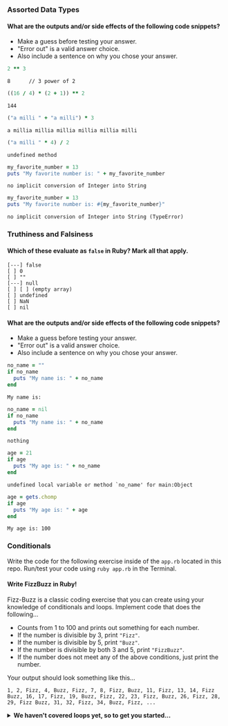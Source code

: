 ### Assorted Data Types

#### What are the outputs and/or side effects of the following code snippets?

* Make a guess before testing your answer.
* "Error out" is a valid answer choice.
* Also include a sentence on why you chose your answer.

```rb
2 ** 3
```
```text
8      // 3 power of 2
```

```rb
((16 / 4) * (2 + 1)) ** 2
```
```text
144 
```

```rb
("a milli " + "a milli") * 3
```
```text
a millia millia millia millia millia milli
```

```rb
("a milli " * 4) / 2
```
```text
undefined method
```

```rb
my_favorite_number = 13
puts "My favorite number is: " + my_favorite_number
```
```text
no implicit conversion of Integer into String
```

```rb
my_favorite_number = 13
puts "My favorite number is: #{my_favorite_number}"
```
```text
no implicit conversion of Integer into String (TypeError)
```

### Truthiness and Falsiness

#### Which of these evaluate as `false` in Ruby? Mark all that apply.

```text
[---] false
[ ] 0
[ ] ""
[---] null
[ ] [ ] (empty array)
[ ] undefined
[ ] NaN
[ ] nil
```

#### What are the outputs and/or side effects of the following code snippets?

* Make a guess before testing your answer.
* "Error out" is a valid answer choice.
* Also include a sentence on why you chose your answer.

```rb
no_name = ""
if no_name
  puts "My name is: " + no_name
end
```
```text
My name is: 
```

```rb
no_name = nil
if no_name
  puts "My name is: " + no_name
end
```
```text
nothing
```

```rb
age = 21
if age
  puts "My age is: " + no_name
end
```
```text
undefined local variable or method `no_name' for main:Object
```

```rb
age = gets.chomp
if age
  puts "My age is: " + age
end
```
```text
My age is: 100
```

### Conditionals

Write the code for the following exercise inside of the `app.rb` located in this repo. Run/test your code using `ruby app.rb` in the Terminal.

#### Write FizzBuzz in Ruby!

Fizz-Buzz is a classic coding exercise that you can create using your knowledge of conditionals and loops. Implement code that does the following...

* Counts from 1 to 100 and prints out something for each number.
* If the number is divisible by 3, print `"Fizz"`.
* If the number is divisible by 5, print `"Buzz"`.
* If the number is divisible by both 3 and 5, print `"FizzBuzz"`.
* If the number does not meet any of the above conditions, just print the number.

Your output should look something like this...
```
1, 2, Fizz, 4, Buzz, Fizz, 7, 8, Fizz, Buzz, 11, Fizz, 13, 14, Fizz Buzz, 16, 17, Fizz, 19, Buzz, Fizz, 22, 23, Fizz, Buzz, 26, Fizz, 28, 29, Fizz Buzz, 31, 32, Fizz, 34, Buzz, Fizz, ...
```

<details>
  <summary><strong>We haven't covered loops yet, so to get you started...</strong></summary>

  ```rb
i = 0
loop do
    i += 1
    if i == 100
        break       # this will cause execution to exit the loop
    end

    if i % 3 == 0 && i % 5 == 0
        /i = "FizzBuzz"/
        print 'FizzBuzz'+ " ,"
    elsif i % 3 == 0 
        print 'Fizz'+ " ,"
    elsif i % 5 == 0
        print 'Buzz'+ " ,"
    else
        print i.to_s + " ,"
    end
end
  ```

</details>